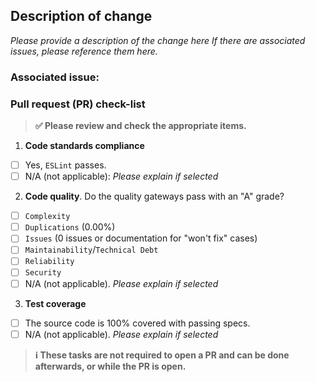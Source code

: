 ## Description of change

_Please provide a description of the change here If there are associated issues, please reference them here._

### Associated issue:

### Pull request (PR) check-list

> **:white_check_mark: Please review and check the appropriate items.**

1. **Code standards compliance**
- [ ] Yes, `ESLint` passes.
- [ ] N/A (not applicable): _Please explain if selected_
2. **Code quality**. Do the quality gateways pass with an "A" grade?
- [ ] `Complexity`
- [ ] `Duplications` (0.00%)
- [ ] `Issues` (0 issues or documentation for "won't fix" cases)
- [ ] `Maintainability`/`Technical Debt`
- [ ] `Reliability`
- [ ] `Security`
- [ ] N/A (not applicable). _Please explain if selected_
3. **Test coverage**
- [ ] The source code is 100% covered with passing specs.
- [ ] N/A (not applicable). _Please explain if selected_

> **:information_source: These tasks are not required to open a PR and can be done afterwards, or while the PR is open.**
